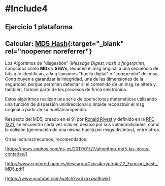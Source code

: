 # #Include4
## Ejercicio 1 plataforma

## Calcular: [**MD5 Hash**](https://rafadelg.github.io/include4/ex01_md5/){:target="_blank" rel="noopener noreferrer"}

Los Algoritmos de "disgestión" (*Message Digest, hash* o *fingerprint*), conocidos como **MDx** y **SHA's**, reducen el msg original a una secuencia de bits q lo identifican, a la q llamamos "huella digital" o "compendio" del msg. Contribuyen a garantizar la integridad, una de las dimensiones de la seguridad, porque permiten detectar si el contenido de un msg se altera y, también, forman parte de los procesos de firma electrónica.

Estos algorítmos realizan una serie de operaciones matemáticas utilizando una función de dispersión unidireccional q impide reconstruir el msg original a partir de su huella/compendio.

Respecto del MD5, creado en el 91 por [Ronald Rivest](https://amturing.acm.org/award_winners/rivest_1403005.cfm) y definido en la [RFC 1321](https://tools.ietf.org/html/rfc1321), se encuentra cada vez más en desuso por sus vulnerabilidades, como la colisión (generación de una misma huella por msgs distintos), entre otros.

Otras lecturas/recursos, recomendados:

[https://news.sophos.com/es-es/2017/01/27/algoritmo-md5-las-horas-contadas/]

[http://www.criptored.upm.es/descarga/Class4cryptc4c7.2_Funcion_hash_MD5.pdf]

[https://www.youtube.com/watch?v=dxqxxwi9pwk]